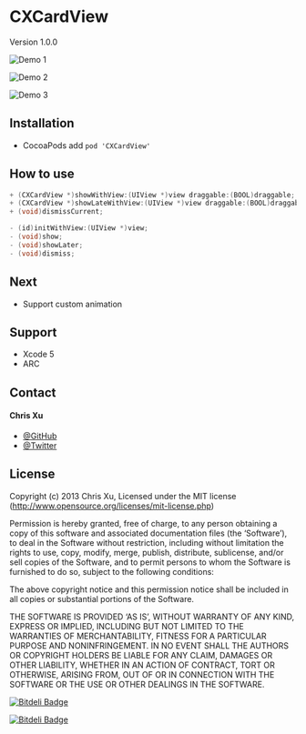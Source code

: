 CXCardView
==========
Version 1.0.0

![Demo 1](demo1.gif)

![Demo 2](demo2.gif)

![Demo 3](demo3.gif)

## Installation

* CocoaPods add `pod 'CXCardView'`


## How to use

```Objective-C
+ (CXCardView *)showWithView:(UIView *)view draggable:(BOOL)draggable;
+ (CXCardView *)showLateWithView:(UIView *)view draggable:(BOOL)draggable;
+ (void)dismissCurrent;
```

```Objective-C
- (id)initWithView:(UIView *)view;
- (void)show;
- (void)showLater;
- (void)dismiss;
```

## Next
 * Support custom animation

## Support
 * Xcode 5
 * ARC

## Contact
#### Chris Xu

 * [@GitHub](https://github.com/ChrisXu1221)
 * [@Twitter](https://twitter.com/taterctl)
 
## License
Copyright (c) 2013 Chris Xu, Licensed under the MIT license (http://www.opensource.org/licenses/mit-license.php)

Permission is hereby granted, free of charge, to any person obtaining a copy of this software and associated documentation files (the ‘Software’), to deal in the Software without restriction, including without limitation the rights to use, copy, modify, merge, publish, distribute, sublicense, and/or sell copies of the Software, and to permit persons to whom the Software is furnished to do so, subject to the following conditions:

The above copyright notice and this permission notice shall be included in all copies or substantial portions of the Software.

THE SOFTWARE IS PROVIDED ‘AS IS’, WITHOUT WARRANTY OF ANY KIND, EXPRESS OR IMPLIED, INCLUDING BUT NOT LIMITED TO THE WARRANTIES OF MERCHANTABILITY, FITNESS FOR A PARTICULAR PURPOSE AND NONINFRINGEMENT. IN NO EVENT SHALL THE AUTHORS OR COPYRIGHT HOLDERS BE LIABLE FOR ANY CLAIM, DAMAGES OR OTHER LIABILITY, WHETHER IN AN ACTION OF CONTRACT, TORT OR OTHERWISE, ARISING FROM, OUT OF OR IN CONNECTION WITH THE SOFTWARE OR THE USE OR OTHER DEALINGS IN THE SOFTWARE.

[![Bitdeli Badge](https://d2weczhvl823v0.cloudfront.net/ChrisXu1221/cxcardview/trend.png)](https://bitdeli.com/free "Bitdeli Badge")



[![Bitdeli Badge](https://d2weczhvl823v0.cloudfront.net/ChrisXu1221/cxcardview/trend.png)](https://bitdeli.com/free "Bitdeli Badge")

